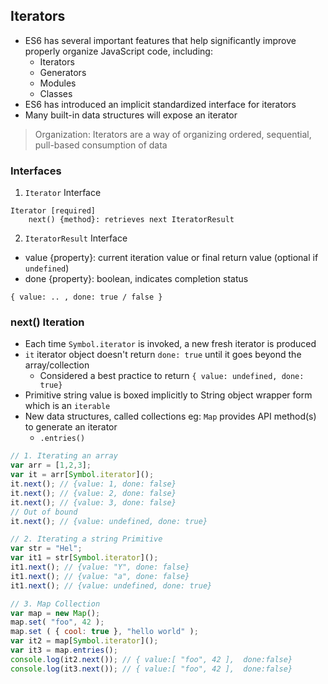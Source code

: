## Iterators
- ES6 has several important features that help significantly improve properly organize JavaScript code, including:
  - Iterators
  - Generators
  - Modules
  - Classes
- ES6 has introduced an implicit standardized interface for iterators
- Many built-in data structures will expose an iterator

> Organization: Iterators are a way of organizing ordered, sequential, pull-based consumption of data

### Interfaces

1. `Iterator` Interface
```
Iterator [required]
    next() {method}: retrieves next IteratorResult
```

2. `IteratorResult` Interface
  - value {property}: current iteration value or final return value  (optional if `undefined`)
  - done {property}: boolean, indicates completion status

  ```
  { value: .. , done: true / false }
  ```

### next() Iteration
- Each time `Symbol.iterator` is invoked, a new fresh iterator is produced
- `it` iterator object doesn't return `done: true` until it goes beyond the array/collection
  - Considered a best practice to return `{ value: undefined, done: true}`
- Primitive string value is boxed implicitly to String object wrapper form which is an `iterable`
- New data structures, called collections eg: `Map` provides API method(s) to generate an iterator
  - `.entries()`

```js
// 1. Iterating an array
var arr = [1,2,3];
var it = arr[Symbol.iterator]();
it.next(); // {value: 1, done: false}
it.next(); // {value: 2, done: false}
it.next(); // {value: 3, done: false}
// Out of bound
it.next(); // {value: undefined, done: true}

// 2. Iterating a string Primitive
var str = "Hel";
var it1 = str[Symbol.iterator]();
it1.next(); // {value: "Y", done: false}
it1.next(); // {value: "a", done: false}
it1.next(); // {value: undefined, done: true}

// 3. Map Collection
var map = new Map();
map.set( "foo", 42 );
map.set ( { cool: true }, "hello world" );
var it2 = map[Symbol.iterator]();
var it3 = map.entries();
console.log(it2.next()); // { value:[ "foo", 42 ],  done:false}
console.log(it3.next()); // { value:[ "foo", 42 ],  done:false}
```
